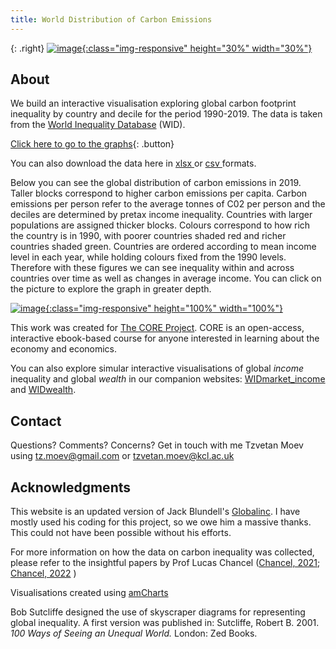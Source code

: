 ```yaml
---
title: World Distribution of Carbon Emissions
---
```



{: .right}
[![image](/img/core-logo-red.png){:class="img-responsive" height="30%" width="30%"}](http://www.core-econ.org/)

## About

We build an interactive visualisation exploring global carbon footprint inequality by country and decile for the period 1990-2019. The data is taken from the [World Inequality Database](https://wid.world//) (WID).

[Click here to go to the graphs](html/fig_1990.html){: .button}

You can also download the data here in <a href="https://raw.githubusercontent.com/tzvetanmoev/WIDcarbon/master/wid_car_footprint_usd19_wide.xls" download ="download"> xlsx </a> or <a href="https://raw.githubusercontent.com/tzvetanmoev/WIDcarbon/master/wid_car_footprint_usd19_wide.csv" download ="download"> csv </a> formats.
 
 Below you can see the global distribution of carbon emissions in 2019. Taller blocks correspond to higher carbon emissions per capita. Carbon emissions per person refer to the average tonnes of C02 per person and the deciles are determined by pretax income inequality.  Countries with larger populations are assigned thicker blocks. Colours correspond to how rich the country is in 1990, with poorer countries shaded red and richer countries shaded green. Countries are ordered according to mean income level in each year, while holding colours fixed from the 1990 levels. Therefore with these figures we can see inequality within and across countries over time as well as changes in average income. You can click on the picture to explore the graph in greater depth.

[![image](/img/fig_2019.png){:class="img-responsive" height="100%" width="100%"}](html/fig_2019.html)

This work was created for [The CORE Project](http://www.core-econ.org/). CORE is an open-access, interactive ebook-based course for anyone interested in learning about the economy and economics.

You can also explore simular interactive visualisations of global *income* inequality and global *wealth* in our companion websites: [WIDmarket_income](https://tzvetanmoev.github.io/WIDmarket_income/) and [WIDwealth](https://tzvetanmoev.github.io/WIDwealth/).


## Contact

Questions? Comments? Concerns? Get in touch with me Tzvetan Moev using tz.moev@gmail.com or tzvetan.moev@kcl.ac.uk

## Acknowledgments

This website is an updated version of Jack Blundell's <a href="https://jackblun.github.io/Globalinc/">Globalinc</a>. I have mostly used his coding for this project, so we owe him a massive thanks. This could not have been possible without his efforts. 

For more information on how the data on carbon inequality was collected, please refer to the insightful papers by Prof Lucas Chancel  ([Chancel, 2021](https://wid.world/news-article/climate-change-the-global-inequality-of-carbon-emissions/); [Chancel, 2022](https://wid.world/document/global-carbon-inequality-1990-2019-wid-world-working-paper-2021-22/) )

Visualisations created using [amCharts](https://www.amcharts.com/) 

Bob Sutcliffe designed the use of skyscraper diagrams for representing global inequality. A first version was published in: Sutcliffe, Robert B. 2001. *100 Ways of Seeing an Unequal World.* London: Zed Books.



